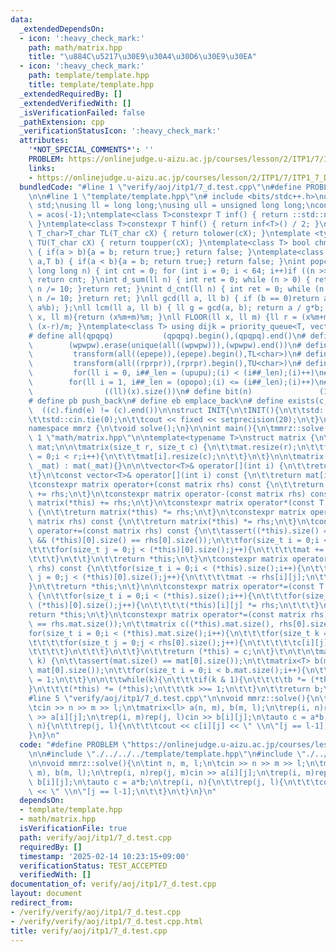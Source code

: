 ```yaml
---
data:
  _extendedDependsOn:
  - icon: ':heavy_check_mark:'
    path: math/matrix.hpp
    title: "\u884C\u5217\u30E9\u30A4\u30D6\u30E9\u30EA"
  - icon: ':heavy_check_mark:'
    path: template/template.hpp
    title: template/template.hpp
  _extendedRequiredBy: []
  _extendedVerifiedWith: []
  _isVerificationFailed: false
  _pathExtension: cpp
  _verificationStatusIcon: ':heavy_check_mark:'
  attributes:
    '*NOT_SPECIAL_COMMENTS*': ''
    PROBLEM: https://onlinejudge.u-aizu.ac.jp/courses/lesson/2/ITP1/7/ITP1_7_D
    links:
    - https://onlinejudge.u-aizu.ac.jp/courses/lesson/2/ITP1/7/ITP1_7_D
  bundledCode: "#line 1 \"verify/aoj/itp1/7_d.test.cpp\"\n#define PROBLEM \"https://onlinejudge.u-aizu.ac.jp/courses/lesson/2/ITP1/7/ITP1_7_D\"\
    \n\n#line 1 \"template/template.hpp\"\n# include <bits/stdc++.h>\nusing namespace\
    \ std;\nusing ll = long long;\nusing ull = unsigned long long;\nconst double pi\
    \ = acos(-1);\ntemplate<class T>constexpr T inf() { return ::std::numeric_limits<T>::max();\
    \ }\ntemplate<class T>constexpr T hinf() { return inf<T>() / 2; }\ntemplate <typename\
    \ T_char>T_char TL(T_char cX) { return tolower(cX); }\ntemplate <typename T_char>T_char\
    \ TU(T_char cX) { return toupper(cX); }\ntemplate<class T> bool chmin(T& a,T b)\
    \ { if(a > b){a = b; return true;} return false; }\ntemplate<class T> bool chmax(T&\
    \ a,T b) { if(a < b){a = b; return true;} return false; }\nint popcnt(unsigned\
    \ long long n) { int cnt = 0; for (int i = 0; i < 64; i++)if ((n >> i) & 1)cnt++;\
    \ return cnt; }\nint d_sum(ll n) { int ret = 0; while (n > 0) { ret += n % 10;\
    \ n /= 10; }return ret; }\nint d_cnt(ll n) { int ret = 0; while (n > 0) { ret++;\
    \ n /= 10; }return ret; }\nll gcd(ll a, ll b) { if (b == 0)return a; return gcd(b,\
    \ a%b); };\nll lcm(ll a, ll b) { ll g = gcd(a, b); return a / g*b; };\nll MOD(ll\
    \ x, ll m){return (x%m+m)%m; }\nll FLOOR(ll x, ll m) {ll r = (x%m+m)%m; return\
    \ (x-r)/m; }\ntemplate<class T> using dijk = priority_queue<T, vector<T>, greater<T>>;\n\
    # define all(qpqpq)           (qpqpq).begin(),(qpqpq).end()\n# define UNIQUE(wpwpw)\
    \        (wpwpw).erase(unique(all((wpwpw))),(wpwpw).end())\n# define LOWER(epepe)\
    \         transform(all((epepe)),(epepe).begin(),TL<char>)\n# define UPPER(rprpr)\
    \         transform(all((rprpr)),(rprpr).begin(),TU<char>)\n# define rep(i,upupu)\
    \         for(ll i = 0, i##_len = (upupu);(i) < (i##_len);(i)++)\n# define reps(i,opopo)\
    \        for(ll i = 1, i##_len = (opopo);(i) <= (i##_len);(i)++)\n# define len(x)\
    \                ((ll)(x).size())\n# define bit(n)               (1LL << (n))\n\
    # define pb push_back\n# define eb emplace_back\n# define exists(c, e)       \
    \  ((c).find(e) != (c).end())\n\nstruct INIT{\n\tINIT(){\n\t\tstd::ios::sync_with_stdio(false);\n\
    \t\tstd::cin.tie(0);\n\t\tcout << fixed << setprecision(20);\n\t}\n}INIT;\n\n\
    namespace mmrz {\n\tvoid solve();\n}\n\nint main(){\n\tmmrz::solve();\n}\n#line\
    \ 1 \"math/matrix.hpp\"\n\ntemplate<typename T>\nstruct matrix {\n\tvector<vector<T>>\
    \ mat;\n\n\tmatrix(size_t r, size_t c) {\n\t\tmat.resize(r);\n\t\tfor(size_t i\
    \ = 0;i < r;i++){\n\t\t\tmat[i].resize(c);\n\t\t}\n\t}\n\n\tmatrix(vector<vector<T>>\
    \ _mat) : mat(_mat){}\n\n\tvector<T>& operator[](int i) {\n\t\treturn mat[i];\n\
    \t}\n\tconst vector<T>& operator[](int i) const {\n\t\treturn mat[i];\n\t}\n\n\
    \tconstexpr matrix operator+(const matrix rhs) const {\n\t\treturn matrix(*this)\
    \ += rhs;\n\t}\n\tconstexpr matrix operator-(const matrix rhs) const {\n\t\treturn\
    \ matrix(*this) += rhs;\n\t}\n\tconstexpr matrix operator*(const T rhs) const\
    \ {\n\t\treturn matrix(*this) *= rhs;\n\t}\n\tconstexpr matrix operator*(const\
    \ matrix rhs) const {\n\t\treturn matrix(*this) *= rhs;\n\t}\n\tconstexpr matrix\
    \ operator+=(const matrix rhs) const {\n\t\tassert((*this).size() == rhs.size()\
    \ && (*this)[0].size() == rhs[0].size());\n\t\tfor(size_t i = 0;i < (*this).size();i++){\n\
    \t\t\tfor(size_t j = 0;j < (*this)[0].size();j++){\n\t\t\t\tmat += rhs[i][j];\n\
    \t\t\t}\n\t\t}\n\t\treturn *this;\n\t}\n\tconstexpr matrix operator-=(const matrix\
    \ rhs) const {\n\t\tfor(size_t i = 0;i < (*this).size();i++){\n\t\t\tfor(size_t\
    \ j = 0;j < (*this)[0].size();j++){\n\t\t\t\tmat -= rhs[i][j];\n\t\t\t}\n\t\t\
    }\n\t\treturn *this;\n\t}\n\n\tconstexpr matrix operator*=(const T rhs) const\
    \ {\n\t\tfor(size_t i = 0;i < (*this).size();i++){\n\t\t\tfor(size_t j = 0;j <\
    \ (*this)[0].size();j++){\n\t\t\t\t(*this)[i][j] *= rhs;\n\t\t\t}\n\t\t}\n\t\t\
    return *this;\n\t}\n\tconstexpr matrix operator*=(const matrix rhs) {\n\t\tassert((*this)[0].size()\
    \ == rhs.mat.size());\n\t\tmatrix c((*this).mat.size(), rhs[0].size());\n\t\t\
    for(size_t i = 0;i < (*this).mat.size();i++){\n\t\t\tfor(size_t k = 0;k < rhs.mat.size();k++){\n\
    \t\t\t\tfor(size_t j = 0;j < rhs[0].size();j++){\n\t\t\t\t\tc[i][j] += (*this)[i][k]*rhs[k][j];\n\
    \t\t\t\t}\n\t\t\t}\n\t\t}\n\t\treturn (*this) = c;\n\t}\t\n\t\n\tmatrix power(ll\
    \ k) {\n\t\tassert(mat.size() == mat[0].size());\n\t\tmatrix<T> b(mat.size(),\
    \ mat[0].size());\n\t\tfor(size_t i = 0;i < b.mat.size();i++){\n\t\t\tb[i][i]\
    \ = 1;\n\t\t}\n\n\t\twhile(k){\n\t\t\tif(k & 1){\n\t\t\t\tb *= (*this);\n\t\t\t\
    }\n\t\t\t(*this) *= (*this);\n\t\t\tk >>= 1;\n\t\t}\n\t\treturn b;\n\t}\n};\n\
    #line 5 \"verify/aoj/itp1/7_d.test.cpp\"\n\nvoid mmrz::solve(){\n\tint n, m, l;\n\
    \tcin >> n >> m >> l;\n\tmatrix<ll> a(n, m), b(m, l);\n\trep(i, n)rep(j, m)cin\
    \ >> a[i][j];\n\trep(i, m)rep(j, l)cin >> b[i][j];\n\tauto c = a*b;\n\trep(i,\
    \ n){\n\t\trep(j, l){\n\t\t\tcout << c[i][j] << \" \\n\"[j == l-1];\n\t\t}\n\t\
    }\n}\n"
  code: "#define PROBLEM \"https://onlinejudge.u-aizu.ac.jp/courses/lesson/2/ITP1/7/ITP1_7_D\"\
    \n\n#include \"./../../../template/template.hpp\"\n#include \"./../../../math/matrix.hpp\"\
    \n\nvoid mmrz::solve(){\n\tint n, m, l;\n\tcin >> n >> m >> l;\n\tmatrix<ll> a(n,\
    \ m), b(m, l);\n\trep(i, n)rep(j, m)cin >> a[i][j];\n\trep(i, m)rep(j, l)cin >>\
    \ b[i][j];\n\tauto c = a*b;\n\trep(i, n){\n\t\trep(j, l){\n\t\t\tcout << c[i][j]\
    \ << \" \\n\"[j == l-1];\n\t\t}\n\t}\n}\n"
  dependsOn:
  - template/template.hpp
  - math/matrix.hpp
  isVerificationFile: true
  path: verify/aoj/itp1/7_d.test.cpp
  requiredBy: []
  timestamp: '2025-02-14 10:23:15+09:00'
  verificationStatus: TEST_ACCEPTED
  verifiedWith: []
documentation_of: verify/aoj/itp1/7_d.test.cpp
layout: document
redirect_from:
- /verify/verify/aoj/itp1/7_d.test.cpp
- /verify/verify/aoj/itp1/7_d.test.cpp.html
title: verify/aoj/itp1/7_d.test.cpp
---
```

